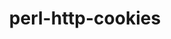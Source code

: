 ---
title: "perl-http-cookies"
layout: cache
categories: [package, develop]
meta: {"compilers": ["none"], "num_specs": 54, "num_specs_by_stack": {"data-vis-sdk": 27, "hep": 27, "root": 54}, "oss": ["ubuntu20.04", "ubuntu22.04", "ubuntu24.04"], "platforms": ["linux"], "stacks": ["data-vis-sdk", "hep", "root"], "targets": ["x86_64_v3"], "versions": ["6.11"]}
spec_details: [{"compiler": "none", "hash": "26dhf5rx3ng3iplv6wx2tjnnzc2g4rbm", "os": "ubuntu22.04", "platform": "linux", "size": "-", "stacks": ["hep", "root"], "target": "x86_64_v3", "variants": ["build_system=perl"], "versions": ["6.11"]}, {"compiler": "none", "hash": "2uy66uwnsqqbjphgwezg7giwaukp5cz2", "os": "ubuntu22.04", "platform": "linux", "size": "-", "stacks": ["hep", "root"], "target": "x86_64_v3", "variants": ["build_system=perl"], "versions": ["6.11"]}, {"compiler": "none", "hash": "36cd5ejqc7kdlueaamuiirwjhdktzzyi", "os": "ubuntu20.04", "platform": "linux", "size": "-", "stacks": ["data-vis-sdk", "root"], "target": "x86_64_v3", "variants": ["build_system=perl"], "versions": ["6.11"]}, {"compiler": "none", "hash": "3vfpfuto77hhqmugvsygelojmfzjlxu5", "os": "ubuntu22.04", "platform": "linux", "size": "-", "stacks": ["hep", "root"], "target": "x86_64_v3", "variants": ["build_system=perl"], "versions": ["6.11"]}, {"compiler": "none", "hash": "4uignttlg4ipjkccxg6yadeew62v4s3c", "os": "ubuntu22.04", "platform": "linux", "size": "-", "stacks": ["hep", "root"], "target": "x86_64_v3", "variants": ["build_system=perl"], "versions": ["6.11"]}, {"compiler": "none", "hash": "4zjn2f5y3wusphethbryzwdxwyhzfhbg", "os": "ubuntu20.04", "platform": "linux", "size": "-", "stacks": ["data-vis-sdk", "root"], "target": "x86_64_v3", "variants": ["build_system=perl"], "versions": ["6.11"]}, {"compiler": "none", "hash": "5tqvnysi6sr4pko7zsiniovkny5a76k7", "os": "ubuntu22.04", "platform": "linux", "size": "-", "stacks": ["hep", "root"], "target": "x86_64_v3", "variants": ["build_system=perl"], "versions": ["6.11"]}, {"compiler": "none", "hash": "6ki4zyiiyvdfvq525xkjlbpqkjaoj6m7", "os": "ubuntu20.04", "platform": "linux", "size": "-", "stacks": ["data-vis-sdk", "root"], "target": "x86_64_v3", "variants": ["build_system=perl"], "versions": ["6.11"]}, {"compiler": "none", "hash": "7wplloprgd3dffdncz5bkuku2usm5aue", "os": "ubuntu20.04", "platform": "linux", "size": "-", "stacks": ["data-vis-sdk", "root"], "target": "x86_64_v3", "variants": ["build_system=perl"], "versions": ["6.11"]}, {"compiler": "none", "hash": "7ystl4aiyzpqrmhacby4c67kanpedvup", "os": "ubuntu22.04", "platform": "linux", "size": "-", "stacks": ["hep", "root"], "target": "x86_64_v3", "variants": ["build_system=perl"], "versions": ["6.11"]}, {"compiler": "none", "hash": "axm5oikjwzg5vbkyy2letsxhnwv6tm5e", "os": "ubuntu22.04", "platform": "linux", "size": "-", "stacks": ["hep", "root"], "target": "x86_64_v3", "variants": ["build_system=perl"], "versions": ["6.11"]}, {"compiler": "none", "hash": "bbb5s7xhhfxfvd7hv2fpnuwveo3ipn27", "os": "ubuntu22.04", "platform": "linux", "size": "-", "stacks": ["hep", "root"], "target": "x86_64_v3", "variants": ["build_system=perl"], "versions": ["6.11"]}, {"compiler": "none", "hash": "cbz5lyse663dpgrpn4qfqirlm5zisahi", "os": "ubuntu22.04", "platform": "linux", "size": "-", "stacks": ["hep", "root"], "target": "x86_64_v3", "variants": ["build_system=perl"], "versions": ["6.11"]}, {"compiler": "none", "hash": "d4343ajpfulklk22p23k65tox5kdhbv4", "os": "ubuntu20.04", "platform": "linux", "size": "-", "stacks": ["data-vis-sdk", "root"], "target": "x86_64_v3", "variants": ["build_system=perl"], "versions": ["6.11"]}, {"compiler": "none", "hash": "dubrj6wufbhpsurufh72peq4ddl3eogg", "os": "ubuntu20.04", "platform": "linux", "size": "-", "stacks": ["data-vis-sdk", "root"], "target": "x86_64_v3", "variants": ["build_system=perl"], "versions": ["6.11"]}, {"compiler": "none", "hash": "eb3rlfqqkvcbod5ss26wmu2tet6zmn4n", "os": "ubuntu22.04", "platform": "linux", "size": "-", "stacks": ["hep", "root"], "target": "x86_64_v3", "variants": ["build_system=perl"], "versions": ["6.11"]}, {"compiler": "none", "hash": "eyavklwj32xcqtkofobnglzexx6qg6sy", "os": "ubuntu22.04", "platform": "linux", "size": "-", "stacks": ["hep", "root"], "target": "x86_64_v3", "variants": ["build_system=perl"], "versions": ["6.11"]}, {"compiler": "none", "hash": "ftoi45heuxrl24o3eayy3f4ekm2goxj5", "os": "ubuntu20.04", "platform": "linux", "size": "-", "stacks": ["data-vis-sdk", "root"], "target": "x86_64_v3", "variants": ["build_system=perl"], "versions": ["6.11"]}, {"compiler": "none", "hash": "ge4ebays43hs5x7sqa52ogljlsn242yz", "os": "ubuntu20.04", "platform": "linux", "size": "-", "stacks": ["data-vis-sdk", "root"], "target": "x86_64_v3", "variants": ["build_system=perl"], "versions": ["6.11"]}, {"compiler": "none", "hash": "gj2x4vlhiiavse3mt4mtwns6hzexgjd3", "os": "ubuntu24.04", "platform": "linux", "size": "-", "stacks": ["hep", "root"], "target": "x86_64_v3", "variants": ["build_system=perl"], "versions": ["6.11"]}, {"compiler": "none", "hash": "gkbdgmhpzj5kilcaz3u55o6mxf3wo5hd", "os": "ubuntu20.04", "platform": "linux", "size": "-", "stacks": ["data-vis-sdk", "root"], "target": "x86_64_v3", "variants": ["build_system=perl"], "versions": ["6.11"]}, {"compiler": "none", "hash": "ht22sasrxxk7gxvvd2jyyqac4nkgl4dj", "os": "ubuntu24.04", "platform": "linux", "size": "-", "stacks": ["hep", "root"], "target": "x86_64_v3", "variants": ["build_system=perl"], "versions": ["6.11"]}, {"compiler": "none", "hash": "i66mz5gucegkvbc7w22naijdyjcajtps", "os": "ubuntu20.04", "platform": "linux", "size": "-", "stacks": ["data-vis-sdk", "root"], "target": "x86_64_v3", "variants": ["build_system=perl"], "versions": ["6.11"]}, {"compiler": "none", "hash": "iivcyria4oeduc3ycadbxpf2qha35xvd", "os": "ubuntu20.04", "platform": "linux", "size": "-", "stacks": ["data-vis-sdk", "root"], "target": "x86_64_v3", "variants": ["build_system=perl"], "versions": ["6.11"]}, {"compiler": "none", "hash": "j6g6s6gsavx3ttadowge4br3u2ncaj6x", "os": "ubuntu24.04", "platform": "linux", "size": "-", "stacks": ["hep", "root"], "target": "x86_64_v3", "variants": ["build_system=perl"], "versions": ["6.11"]}, {"compiler": "none", "hash": "je7fatppdgrgzv3krgioyogt6sv5mrqv", "os": "ubuntu20.04", "platform": "linux", "size": "-", "stacks": ["data-vis-sdk", "root"], "target": "x86_64_v3", "variants": ["build_system=perl"], "versions": ["6.11"]}, {"compiler": "none", "hash": "jzupq266fctev2gq7chy2zln2x4j4nvp", "os": "ubuntu20.04", "platform": "linux", "size": "-", "stacks": ["data-vis-sdk", "root"], "target": "x86_64_v3", "variants": ["build_system=perl"], "versions": ["6.11"]}, {"compiler": "none", "hash": "k2inzrfxubmalzex2e4qpsktv2c7t7mq", "os": "ubuntu22.04", "platform": "linux", "size": "-", "stacks": ["hep", "root"], "target": "x86_64_v3", "variants": ["build_system=perl"], "versions": ["6.11"]}, {"compiler": "none", "hash": "kcquj7lugmnuzq6373h7ixsq4dxuhxde", "os": "ubuntu20.04", "platform": "linux", "size": "-", "stacks": ["data-vis-sdk", "root"], "target": "x86_64_v3", "variants": ["build_system=perl"], "versions": ["6.11"]}, {"compiler": "none", "hash": "kvnjvq4c7atpornizsz7quk5eradfo4w", "os": "ubuntu22.04", "platform": "linux", "size": "-", "stacks": ["hep", "root"], "target": "x86_64_v3", "variants": ["build_system=perl"], "versions": ["6.11"]}, {"compiler": "none", "hash": "lyn3n4tihtqpjkhdscpzstby7m2kdrcl", "os": "ubuntu22.04", "platform": "linux", "size": "-", "stacks": ["hep", "root"], "target": "x86_64_v3", "variants": ["build_system=perl"], "versions": ["6.11"]}, {"compiler": "none", "hash": "mlpubzsbwwid2vu5d5ybyccoxorqqn3n", "os": "ubuntu20.04", "platform": "linux", "size": "-", "stacks": ["data-vis-sdk", "root"], "target": "x86_64_v3", "variants": ["build_system=perl"], "versions": ["6.11"]}, {"compiler": "none", "hash": "njtuznnk4a5dutbuwwcw2cg5jaunqts5", "os": "ubuntu20.04", "platform": "linux", "size": "-", "stacks": ["data-vis-sdk", "root"], "target": "x86_64_v3", "variants": ["build_system=perl"], "versions": ["6.11"]}, {"compiler": "none", "hash": "o6cqvrj5aedjmc7zrlpb5ra6epzciyzt", "os": "ubuntu20.04", "platform": "linux", "size": "-", "stacks": ["data-vis-sdk", "root"], "target": "x86_64_v3", "variants": ["build_system=perl"], "versions": ["6.11"]}, {"compiler": "none", "hash": "o6ilqvpyvj6oalcxqpwqscet2urxbox5", "os": "ubuntu20.04", "platform": "linux", "size": "-", "stacks": ["data-vis-sdk", "root"], "target": "x86_64_v3", "variants": ["build_system=perl"], "versions": ["6.11"]}, {"compiler": "none", "hash": "oaewf5psmgl3ifqzxeny2u4m3wwcw5sl", "os": "ubuntu22.04", "platform": "linux", "size": "-", "stacks": ["hep", "root"], "target": "x86_64_v3", "variants": ["build_system=perl"], "versions": ["6.11"]}, {"compiler": "none", "hash": "pz4s6jx2rmy2wem7zvp373yy5gynggag", "os": "ubuntu20.04", "platform": "linux", "size": "-", "stacks": ["data-vis-sdk", "root"], "target": "x86_64_v3", "variants": ["build_system=perl"], "versions": ["6.11"]}, {"compiler": "none", "hash": "q625zdvnqtlngaulonukfxm7he4asu7y", "os": "ubuntu22.04", "platform": "linux", "size": "-", "stacks": ["hep", "root"], "target": "x86_64_v3", "variants": ["build_system=perl"], "versions": ["6.11"]}, {"compiler": "none", "hash": "qwgyvdsb57vwk4deamhngzk2lcengd64", "os": "ubuntu22.04", "platform": "linux", "size": "-", "stacks": ["hep", "root"], "target": "x86_64_v3", "variants": ["build_system=perl"], "versions": ["6.11"]}, {"compiler": "none", "hash": "ra2uxpsf3pxxfgy4pyz46675rmtvl3v7", "os": "ubuntu24.04", "platform": "linux", "size": "-", "stacks": ["hep", "root"], "target": "x86_64_v3", "variants": ["build_system=perl"], "versions": ["6.11"]}, {"compiler": "none", "hash": "rvinzjcn3i7asyoaonryeqfiiucpnugh", "os": "ubuntu22.04", "platform": "linux", "size": "-", "stacks": ["hep", "root"], "target": "x86_64_v3", "variants": ["build_system=perl"], "versions": ["6.11"]}, {"compiler": "none", "hash": "smizdzif2bpusxqpq43rji3knosde66c", "os": "ubuntu20.04", "platform": "linux", "size": "-", "stacks": ["data-vis-sdk", "root"], "target": "x86_64_v3", "variants": ["build_system=perl"], "versions": ["6.11"]}, {"compiler": "none", "hash": "sn3jlrohknce56742l2guqxg43kidgui", "os": "ubuntu22.04", "platform": "linux", "size": "-", "stacks": ["hep", "root"], "target": "x86_64_v3", "variants": ["build_system=perl"], "versions": ["6.11"]}, {"compiler": "none", "hash": "sodoisjgqrkwgv5en4tsrap7kv7lfcxd", "os": "ubuntu20.04", "platform": "linux", "size": "-", "stacks": ["data-vis-sdk", "root"], "target": "x86_64_v3", "variants": ["build_system=perl"], "versions": ["6.11"]}, {"compiler": "none", "hash": "u67u2fbk7yofjbmllpyjwnujk2f6rn2j", "os": "ubuntu20.04", "platform": "linux", "size": "-", "stacks": ["data-vis-sdk", "root"], "target": "x86_64_v3", "variants": ["build_system=perl"], "versions": ["6.11"]}, {"compiler": "none", "hash": "ufli52k3v6v6hqcrgvqtazzjqjsashjh", "os": "ubuntu20.04", "platform": "linux", "size": "-", "stacks": ["data-vis-sdk", "root"], "target": "x86_64_v3", "variants": ["build_system=perl"], "versions": ["6.11"]}, {"compiler": "none", "hash": "vtfncxt7n6gdk7nj5ijk5ibnzlntw7el", "os": "ubuntu20.04", "platform": "linux", "size": "-", "stacks": ["data-vis-sdk", "root"], "target": "x86_64_v3", "variants": ["build_system=perl"], "versions": ["6.11"]}, {"compiler": "none", "hash": "wb57f4ieiynfoxf5lsvomtpzaxirygz2", "os": "ubuntu22.04", "platform": "linux", "size": "-", "stacks": ["hep", "root"], "target": "x86_64_v3", "variants": ["build_system=perl"], "versions": ["6.11"]}, {"compiler": "none", "hash": "ww4urpirvuoioyuqrruj2dwj3duv2622", "os": "ubuntu20.04", "platform": "linux", "size": "-", "stacks": ["data-vis-sdk", "root"], "target": "x86_64_v3", "variants": ["build_system=perl"], "versions": ["6.11"]}, {"compiler": "none", "hash": "xl7nvtjhadoinvqrp34cj2ad4ch35yhk", "os": "ubuntu22.04", "platform": "linux", "size": "-", "stacks": ["hep", "root"], "target": "x86_64_v3", "variants": ["build_system=perl"], "versions": ["6.11"]}, {"compiler": "none", "hash": "xvk7c7yeeiahsikocjrpub3v5k6afv43", "os": "ubuntu20.04", "platform": "linux", "size": "-", "stacks": ["data-vis-sdk", "root"], "target": "x86_64_v3", "variants": ["build_system=perl"], "versions": ["6.11"]}, {"compiler": "none", "hash": "z2574h4r3qip4rtv2znjo5x6qhraq5j6", "os": "ubuntu24.04", "platform": "linux", "size": "-", "stacks": ["hep", "root"], "target": "x86_64_v3", "variants": ["build_system=perl"], "versions": ["6.11"]}, {"compiler": "none", "hash": "zozw3dasqw3sgdomzlczlscjczjhgnoy", "os": "ubuntu22.04", "platform": "linux", "size": "-", "stacks": ["hep", "root"], "target": "x86_64_v3", "variants": ["build_system=perl"], "versions": ["6.11"]}, {"compiler": "none", "hash": "zrq4slhmgwmrafaeks2wgmecwxututm7", "os": "ubuntu20.04", "platform": "linux", "size": "-", "stacks": ["data-vis-sdk", "root"], "target": "x86_64_v3", "variants": ["build_system=perl"], "versions": ["6.11"]}]
---